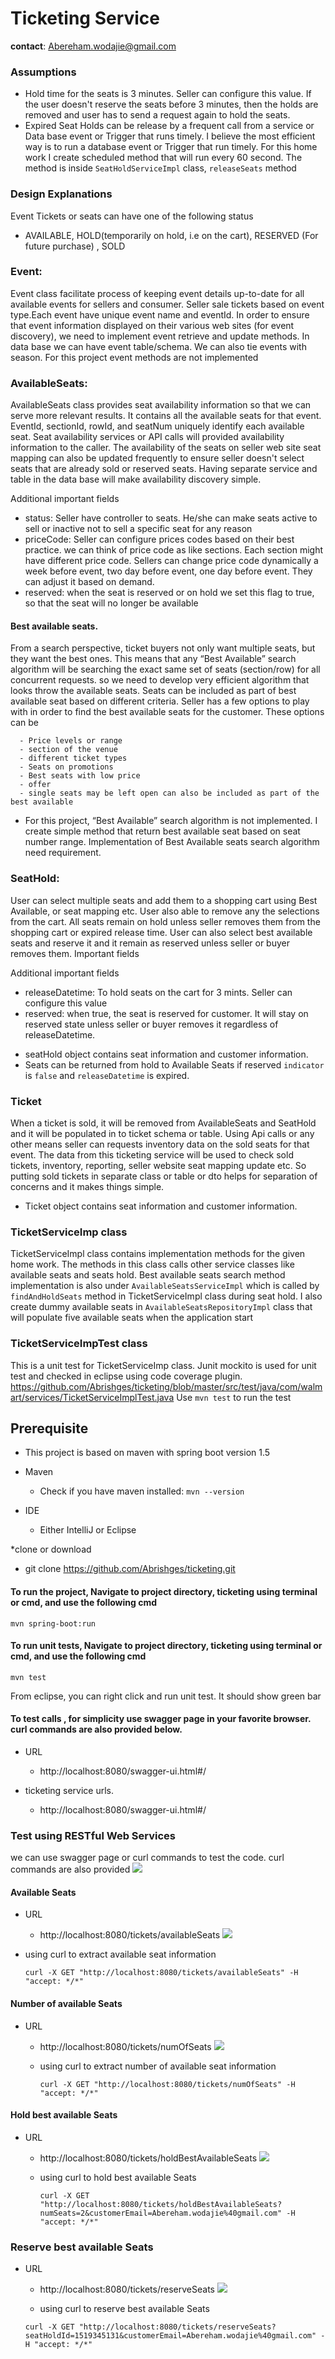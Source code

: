 # Ticketing Service
__contact__: Abereham.wodajie@gmail.com

### Assumptions
   * Hold time for the seats is  3 minutes. Seller can configure this value.  If the user doesn't reserve the seats before 3 minutes, then the holds are removed and user has to send
    a request again to hold the seats.
   * Expired Seat Holds can be release by a frequent call from a service or Data base event or Trigger that runs timely. I believe the most efficient way is to run a database event or Trigger
       that run timely. For this home work I create scheduled method that will run every 60 second. The method is inside `SeatHoldServiceImpl` class, `releaseSeats` method

### Design Explanations
Event Tickets or seats can have one of the following status 
  * AVAILABLE, HOLD(temporarily on hold, i.e on the cart), RESERVED (For future purchase) , SOLD

   ### Event: 
Event class facilitate process of keeping event details up-to-date for all available events for sellers and consumer. Seller sale tickets based on event type.Each event have unique event name and eventId. 
In order to ensure that event information displayed on their various web sites (for event discovery), we need to implement event retrieve and update methods. In data base we can have event 
table/schema.  We can also tie events with season. For this project event methods are not implemented
    
  ### AvailableSeats:
AvailableSeats class provides seat availability information so that we can serve more relevant results. It contains all the available seats for that event.
EventId, sectionId, rowId, and seatNum uniquely identify each available seat. Seat availability services or API calls will provided availability information 
to the caller. The availability of the seats on seller web site seat mapping can also be updated frequently to ensure seller doesn't select seats that are
already sold or reserved seats. Having separate service and table in the data base will make availability discovery simple. 

  Additional important fields 
* status: 
    Seller have controller to seats. He/she can make seats active to sell or inactive not to sell a specific seat for any reason
* priceCode: 
    Seller can configure prices codes based on their best practice.  we can think of price code as like sections. Each section might have different price code. Sellers can change price code dynamically a week before event, two day before event, one day before event. They can adjust it based on demand. 
* reserved:
    when the seat is reserved or on hold we set this flag to true, so that the seat will no longer be available
    
 #### Best available seats. 
From a search perspective, ticket buyers not only want multiple seats, but they want the best ones. This means that any “Best Available” search algorithm will be searching the exact 
same set of seats (section/row) for all concurrent requests.  so we need to develop very efficient algorithm that looks throw the available seats. Seats can be included as part of best available 
seat based on different criteria. Seller has a few options to play with in order to find the best available seats for the customer. These options can be

 	  - Price levels or range 
      - section of the venue
	  - different ticket types
      - Seats on promotions 
	  - Best seats with low price
	  - offer 
	  - single seats may be left open can also be included as part of the best available 
   
   * For this project, “Best Available” search algorithm is not implemented. I create simple method that return best available seat based on seat number range. Implementation of Best Available 
     seats search algorithm need requirement.  
  
 
 ### SeatHold: 
User can select multiple seats and add them to a shopping cart using Best Available, or seat mapping etc. User also able to remove any the 
selections from the cart. All seats remain on hold unless seller removes them from the shopping cart or expired release time. User can also select
best available seats and reserve it and it remain as reserved unless seller or buyer removes them.
Important fields 
 
   Additional important fields 
  * releaseDatetime: 
        To hold seats on the cart for 3 mints. Seller can configure this value 
  *  reserved:
        when true, the seat is reserved for customer. It will stay on reserved state unless seller or buyer removes it regardless of releaseDatetime. 
  - seatHold object contains seat information and customer information. 
  - Seats can be returned from hold to Available Seats if reserved `indicator` is `false` and `releaseDatetime` is expired. 
  
 ### Ticket  
When a ticket is sold, it will be removed from AvailableSeats and SeatHold and it will be populated in to ticket schema or table. Using Api calls or any other means seller
can requests inventory data on the sold seats for that event. The data from this ticketing service will be used to check sold tickets, inventory, 
reporting, seller website seat mapping update etc. So putting sold tickets in separate class or table or dto helps for separation of concerns and it makes things
simple. 
 - Ticket object contains seat information and customer information. 

 ### TicketServiceImp class
TicketServiceImpl class contains implementation methods for the given home work. The methods in this class calls other service classes like available seats and 
seats hold. Best available seats search method implementation is also under `AvailableSeatsServiceImpl` which is called by `findAndHoldSeats` method in
TicketServiceImpl class during seat hold. I also create dummy available seats in `AvailableSeatsRepositoryImpl` class that will populate five available seats when
the application start
     
 ### TicketServiceImpTest class
This is a unit test for TicketServiceImp class. Junit mockito is used for unit test and checked in eclipse using code coverage plugin. 
  https://github.com/Abrishges/ticketing/blob/master/src/test/java/com/walmart/services/TicketServiceImplTest.java
  Use `mvn test` to run the test

## Prerequisite

* This project is based on maven with spring boot version 1.5

* Maven
	* Check if you have maven installed: `mvn --version`
* IDE
	* Either IntelliJ or Eclipse

*clone or download
  * git clone https://github.com/Abrishges/ticketing.git
  
#### To run the project, Navigate to project directory, ticketing  using terminal or cmd, and use the following cmd

  `mvn spring-boot:run`

#### To run unit tests, Navigate to project directory, ticketing  using terminal or cmd, and use the following cmd

  `mvn test`
  
  From eclipse, you can right click and run unit test. It should show green bar
  
#### To test calls , for simplicity use swagger page in your favorite browser. curl commands are also provided below. 
* URL
    * http://localhost:8080/swagger-ui.html#/
    
* ticketing service urls. 
     * http://localhost:8080/swagger-ui.html#/
          


### Test using RESTful Web Services
  we can use swagger page or curl commands to test the code. curl commands are also provided
      ![](/doc/swagger/ticketing_controller.png) 
   
#### Available Seats
  * URL
      * http://localhost:8080/tickets/availableSeats
  ![](/doc/swagger/available_seats.png) 

  * using curl to extract available seat information
  
     ```curl -X GET "http://localhost:8080/tickets/availableSeats" -H "accept: */*"```
   
#### Number of available Seats
  * URL
     * http://localhost:8080/tickets/numOfSeats
      ![](/doc/swagger/numOfSeats.png)
      
     * using curl to extract number of available seat information 
     
       ```curl -X GET "http://localhost:8080/tickets/numOfSeats" -H "accept: */*"```
  
#### Hold best available Seats
  * URL
     * http://localhost:8080/tickets/holdBestAvailableSeats
      ![](/doc/swagger/holdBestAvailableSeats.png)
      
     * using curl to hold best available Seats
     
       ```curl -X GET "http://localhost:8080/tickets/holdBestAvailableSeats?numSeats=2&customerEmail=Abereham.wodajie%40gmail.com" -H "accept: */*"```
       
 ### Reserve best available Seats
 * URL
     * http://localhost:8080/tickets/reserveSeats
       ![](/doc/swagger/reserveSeats.png)
         
   * using curl to reserve best available Seats
   
   ```curl -X GET "http://localhost:8080/tickets/reserveSeats?seatHoldId=1519345131&customerEmail=Abereham.wodajie%40gmail.com" -H "accept: */*"```
           
          
     
